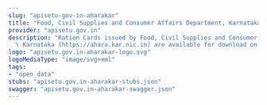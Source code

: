 ```yaml
---
slug: "apisetu-gov-in-aharakar"
title: "Food, Civil Supplies and Consumer Affairs Department, Karnataka"
provider: "apisetu.gov.in"
description: "Ration Cards issued by Food, Civil Supplies and Consumer Affairs Department,\
  \ Karnataka (https://ahara.kar.nic.in) are available for download on DigiLocker."
logo: "apisetu.gov.in-aharakar-logo.svg"
logoMediaType: "image/svg+xml"
tags:
- "open_data"
stubs: "apisetu.gov.in-aharakar-stubs.json"
swagger: "apisetu.gov.in-aharakar-swagger.json"
---
```

